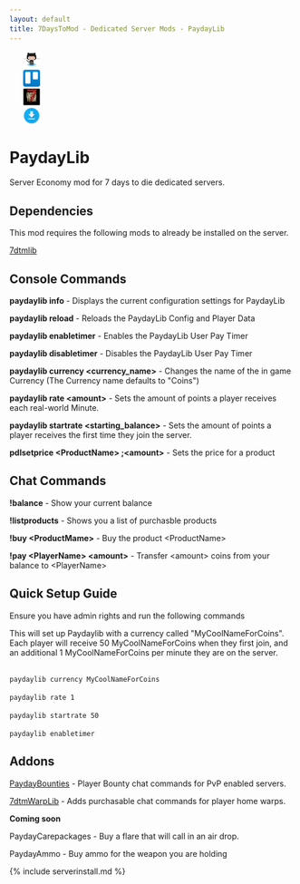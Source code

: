 ```yaml
---
layout: default
title: 7DaysToMod - Dedicated Server Mods - PaydayLib
---
```

<ul style="list-style: none;">
	<li class="link-toolbar-right">
		<a href="https://github.com/7DaysToMod/PaydayLib" class="social-icon" target="_blank" title="View on Github">
			<img src="/images/Octocat.png" height="30">
		</a>
	</li>
	<li class="link-toolbar-right">
		<a href="https://trello.com/b/7mB92CKm/paydaylib" class="social-icon" target="_blank" title="TODO List on Trello">
			<img src="/images/trello.png" height="30">
		</a>
	</li>
	<li class="link-toolbar-right">
		<a href="http://7daystodie.com/forums/" class="social-icon" target="_blank" title="7DaysToDie.com Forum Post">
			<img src="/images/placeholder_small.png" height="30">
		</a>
	</li>
	<li class="link-toolbar-right">
		<a href="https://github.com/7DaysToMod/PaydayLib/releases" class="social-icon" target="_blank" title="Downloads">
			<img src="/images/download.png" height="30">
		</a>
	</li>
</ul>

# PaydayLib

Server Economy mod for 7 days to die dedicated servers.

## Dependencies

This mod requires the following mods to already be installed on the server.

[7dtmlib](http://7daystomod.com/mods/7dtmlib)

## Console Commands

__paydaylib info__ - Displays the current configuration settings for PaydayLib

__paydaylib reload__ - Reloads the PaydayLib Config and Player Data

__paydaylib enabletimer__ - Enables the PaydayLib User Pay Timer

__paydaylib disabletimer__ - Disables the PaydayLib User Pay Timer

__paydaylib currency &lt;currency_name&gt;__ - Changes the name of the in game Currency (The Currency name defaults to "Coins")

__paydaylib rate &lt;amount&gt;__ - Sets the amount of points a player receives each real-world Minute.

__paydaylib startrate &lt;starting_balance&gt;__ - Sets the amount of points a player receives the first time they join the server.

__pdlsetprice &lt;ProductName&gt; ;&lt;amount&gt;__ - Sets the price for a product

## Chat Commands

__!balance__ - Show your current balance

__!listproducts__ - Shows you a list of purchasble products

__!buy &lt;ProductMame&gt;__ - Buy the product &lt;ProductName&gt;

__!pay &lt;PlayerName&gt; &lt;amount&gt;__ - Transfer &lt;amount&gt; coins from your balance to &lt;PlayerName&gt;

## Quick Setup Guide

Ensure you have admin rights and run the following commands

This will set up Paydaylib with a currency called "MyCoolNameForCoins".  Each player will receive 50 MyCoolNameForCoins when they first join, and an additional 1 MyCoolNameForCoins per minute they are on the server.

```

paydaylib currency MyCoolNameForCoins

paydaylib rate 1

paydaylib startrate 50

paydaylib enabletimer

```

## Addons

[PaydayBounties](http://7daystmod.com/mods/paydaybounties) - Player Bounty chat commands for PvP enabled servers.

[7dtmWarpLib](http://7daystomod.com/mods/warplib) - Adds purchasable chat commands for player home warps.

__Coming soon__

PaydayCarepackages - Buy a flare that will call in an air drop.

PaydayAmmo - Buy ammo for the weapon you are holding

{% include serverinstall.md %}
